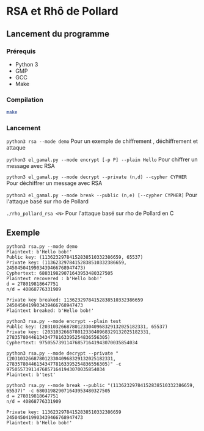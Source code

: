 # RSA et Rhô de Pollard
## Lancement du programme
### Prérequis
- Python 3
- GMP
- GCC
- Make

### Compilation
```bash
make
```

### Lancement

`python3 rsa --mode demo` Pour un exemple de chiffrement , déchiffrement et attaque

`python3 el_gamal.py --mode encrypt [-p P] --plain Hello` Pour chiffrer un message avec RSA

`python3 el_gamal.py --mode decrypt --private (n,d) --cypher CYPHER` Pour déchiffrer un message avec RSA

`python3 el_gamal.py --mode break --public (n,e) [--cypher CYPHER]` Pour l'attaque basé sur rho de Pollard

`./rho_pollard_rsa <N>` Pour l'attaque basé sur rho de Pollard en C

## Exemple
```
python3 rsa.py --mode demo
Plaintext: b'Hello bob!'
Public key: (11362329784152838510332386659, 65537)
Private key: (11362329784152838510332386659, 2450450419903439466768947473)
Cyphertext: 680319829071643953480327505
Plaintext recovered : b'Hello bob!'
d = 278019818647751
n/d = 40868776331909

Private key breaked: 11362329784152838510332386659 2450450419903439466768947473
Plaintext breaked: b'Hello bob!'
```

```
python3 rsa.py --mode encrypt --plain test
Public key: (20310326687801233040968329132025182331, 65537)
Private key: (20310326687801233040968329132025182331, 2783578044613434778163395254836556305)
Cyphertext: 975055739114768571641943070035854034
```

```
python3 rsa.py --mode decrypt --private "(20310326687801233040968329132025182331, 2783578044613434778163395254836556305)" -c 975055739114768571641943070035854034
Plaintext: b'test'
```

```
python3 rsa.py --mode break --public "(11362329784152838510332386659, 65537)" -c 680319829071643953480327505
d = 278019818647751
n/d = 40868776331909

Private key: 11362329784152838510332386659 2450450419903439466768947473
Plaintext: b'Hello bob!'
```


